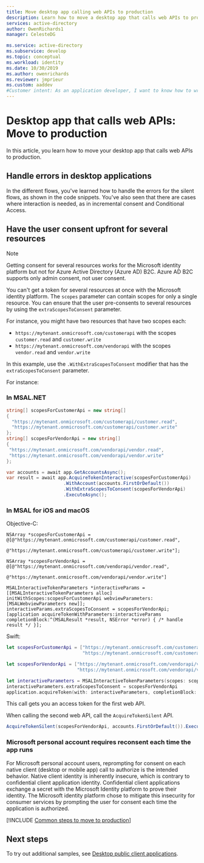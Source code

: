```yaml
---
title: Move desktop app calling web APIs to production
description: Learn how to move a desktop app that calls web APIs to production
services: active-directory
author: OwenRichards1
manager: CelesteDG

ms.service: active-directory
ms.subservice: develop
ms.topic: conceptual
ms.workload: identity
ms.date: 10/30/2019
ms.author: owenrichards
ms.reviewer: jmprieur
ms.custom: aaddev
#Customer intent: As an application developer, I want to know how to write a desktop app that calls web APIs by using the Microsoft identity platform.
---
```


# Desktop app that calls web APIs: Move to production

In this article, you learn how to move your desktop app that calls web APIs to production.

## Handle errors in desktop applications

In the different flows, you've learned how to handle the errors for the silent flows, as shown in the code snippets. You've also seen that there are cases where interaction is needed, as in incremental consent and Conditional Access.

## Have the user consent upfront for several resources

> [!NOTE]
> Getting consent for several resources works for the Microsoft identity platform but not for Azure Active Directory (Azure AD) B2C. Azure AD B2C supports only admin consent, not user consent.

You can't get a token for several resources at once with the Microsoft identity platform. The `scopes` parameter can contain scopes for only a single resource. You can ensure that the user pre-consents to several resources by using the `extraScopesToConsent` parameter.

For instance, you might have two resources that have two scopes each:

- `https://mytenant.onmicrosoft.com/customerapi` with the scopes `customer.read` and `customer.write`
- `https://mytenant.onmicrosoft.com/vendorapi` with the scopes `vendor.read` and `vendor.write`

In this example, use the `.WithExtraScopesToConsent` modifier that has the `extraScopesToConsent` parameter.

For instance:

### In MSAL.NET

```csharp
string[] scopesForCustomerApi = new string[]
{
  "https://mytenant.onmicrosoft.com/customerapi/customer.read",
  "https://mytenant.onmicrosoft.com/customerapi/customer.write"
};
string[] scopesForVendorApi = new string[]
{
 "https://mytenant.onmicrosoft.com/vendorapi/vendor.read",
 "https://mytenant.onmicrosoft.com/vendorapi/vendor.write"
};

var accounts = await app.GetAccountsAsync();
var result = await app.AcquireTokenInteractive(scopesForCustomerApi)
                     .WithAccount(accounts.FirstOrDefault())
                     .WithExtraScopesToConsent(scopesForVendorApi)
                     .ExecuteAsync();
```

### In MSAL for iOS and macOS

Objective-C:

```objc
NSArray *scopesForCustomerApi = @[@"https://mytenant.onmicrosoft.com/customerapi/customer.read",
                                @"https://mytenant.onmicrosoft.com/customerapi/customer.write"];

NSArray *scopesForVendorApi = @[@"https://mytenant.onmicrosoft.com/vendorapi/vendor.read",
                              @"https://mytenant.onmicrosoft.com/vendorapi/vendor.write"]

MSALInteractiveTokenParameters *interactiveParams = [[MSALInteractiveTokenParameters alloc] initWithScopes:scopesForCustomerApi webviewParameters:[MSALWebviewParameters new]];
interactiveParams.extraScopesToConsent = scopesForVendorApi;
[application acquireTokenWithParameters:interactiveParams completionBlock:^(MSALResult *result, NSError *error) { /* handle result */ }];
```

Swift:

```swift
let scopesForCustomerApi = ["https://mytenant.onmicrosoft.com/customerapi/customer.read",
                            "https://mytenant.onmicrosoft.com/customerapi/customer.write"]

let scopesForVendorApi = ["https://mytenant.onmicrosoft.com/vendorapi/vendor.read",
                          "https://mytenant.onmicrosoft.com/vendorapi/vendor.write"]

let interactiveParameters = MSALInteractiveTokenParameters(scopes: scopesForCustomerApi, webviewParameters: MSALWebviewParameters())
interactiveParameters.extraScopesToConsent = scopesForVendorApi
application.acquireToken(with: interactiveParameters, completionBlock: { (result, error) in /* handle result */ })
```

This call gets you an access token for the first web API.

When calling the second web API, call the `AcquireTokenSilent` API.

```csharp
AcquireTokenSilent(scopesForVendorApi, accounts.FirstOrDefault()).ExecuteAsync();
```

### Microsoft personal account requires reconsent each time the app runs

For Microsoft personal account users, reprompting for consent on each native client (desktop or mobile app) call to authorize is the intended behavior. Native client identity is inherently insecure, which is contrary to confidential client application identity. Confidential client applications exchange a secret with the Microsoft Identity platform to prove their identity. The Microsoft identity platform chose to mitigate this insecurity for consumer services by prompting the user for consent each time the application is authorized.

[!INCLUDE [Common steps to move to production](./includes/scenarios/scenarios-production.md)]

## Next steps

To try out additional samples, see [Desktop public client applications](sample-v2-code.md#desktop).



